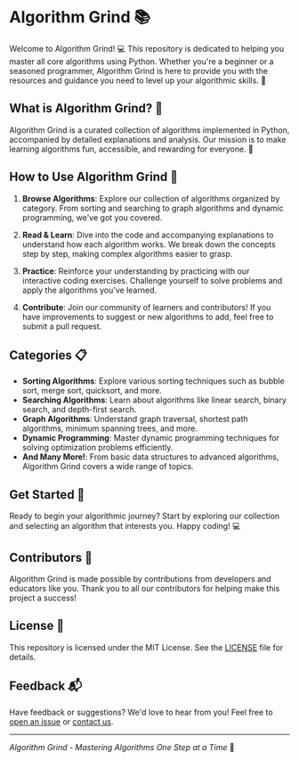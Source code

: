 # Algorithm Grind 📚

Welcome to Algorithm Grind! 💻 This repository is dedicated to helping you master all core algorithms using Python. Whether you're a beginner or a seasoned programmer, Algorithm Grind is here to provide you with the resources and guidance you need to level up your algorithmic skills. 🚀

## What is Algorithm Grind? 🤔

Algorithm Grind is a curated collection of algorithms implemented in Python, accompanied by detailed explanations and analysis. Our mission is to make learning algorithms fun, accessible, and rewarding for everyone. 🎉

## How to Use Algorithm Grind 📝

1. **Browse Algorithms**: Explore our collection of algorithms organized by category. From sorting and searching to graph algorithms and dynamic programming, we've got you covered.

2. **Read & Learn**: Dive into the code and accompanying explanations to understand how each algorithm works. We break down the concepts step by step, making complex algorithms easier to grasp.

3. **Practice**: Reinforce your understanding by practicing with our interactive coding exercises. Challenge yourself to solve problems and apply the algorithms you've learned.

4. **Contribute**: Join our community of learners and contributors! If you have improvements to suggest or new algorithms to add, feel free to submit a pull request.

## Categories 📋

- **Sorting Algorithms**: Explore various sorting techniques such as bubble sort, merge sort, quicksort, and more.
- **Searching Algorithms**: Learn about algorithms like linear search, binary search, and depth-first search.
- **Graph Algorithms**: Understand graph traversal, shortest path algorithms, minimum spanning trees, and more.
- **Dynamic Programming**: Master dynamic programming techniques for solving optimization problems efficiently.
- **And Many More!**: From basic data structures to advanced algorithms, Algorithm Grind covers a wide range of topics.

## Get Started 🚀

Ready to begin your algorithmic journey? Start by exploring our collection and selecting an algorithm that interests you. Happy coding! 💻

## Contributors 🙌

Algorithm Grind is made possible by contributions from developers and educators like you. Thank you to all our contributors for helping make this project a success!

## License 📄

This repository is licensed under the MIT License. See the [LICENSE](LICENSE) file for details.

## Feedback 📬

Have feedback or suggestions? We'd love to hear from you! Feel free to [open an issue](https://github.com/yourusername/algorithm-grind/issues) or [contact us](mailto:contact@algorithmgrind.com).

---

*Algorithm Grind - Mastering Algorithms One Step at a Time* 🌟
